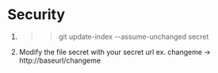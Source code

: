 Security
========
1. >>git update-index --assume-unchanged secret
2. Modify the file secret with your secret url
ex. changeme -> http://baseurl/changeme
